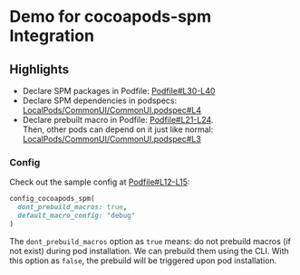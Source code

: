 # Demo for cocoapods-spm Integration

## Highlights

- Declare SPM packages in Podfile: [Podfile#L30-L40](/examples/Podfile#L30-L40)
- Declare SPM dependencies in podspecs: [LocalPods/CommonUI/CommonUI.podspec#L4](/examples/LocalPods/CommonUI/CommonUI.podspec#L4)
- Declare prebuilt macro in Podfile: [Podfile#L21-L24](/examples/Podfile#L21-L24).\
Then, other pods can depend on it just like normal: [LocalPods/CommonUI/CommonUI.podspec#L3](/examples/LocalPods/CommonUI/CommonUI.podspec#L3)

### Config

Check out the sample config at [Podfile#L12-L15](/examples/Podfile#L12-L15):

```rb
config_cocoapods_spm(
  dont_prebuild_macros: true,
  default_macro_config: "debug"
)
```
The `dont_prebuild_macros` option as `true` means: do not prebuild macros (if not exist) during pod installation. We can prebuild them using the CLI. With this option as `false`, the prebuild will be triggered upon pod installation.
